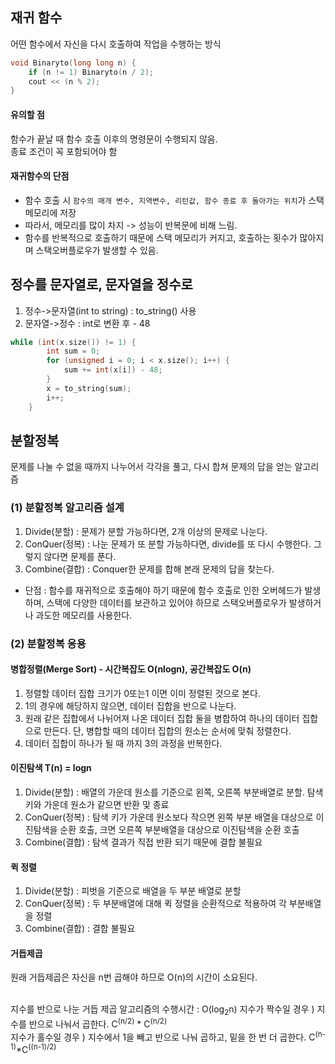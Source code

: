 ## 재귀 함수
어떤 함수에서 자신을 다시 호출하여 작업을 수행하는 방식

```c++
void Binaryto(long long n) {
	if (n != 1) Binaryto(n / 2);
	cout << (n % 2);
}
```
#### 유의할 점
함수가 끝날 때 함수 호출 이후의 명령문이 수행되지 않음.<br>
종료 조건이 꼭 포함되어야 함<br>
#### 재귀함수의 단점
- 함수 호출 시 `함수의 매개 변수, 지역변수, 리턴값, 함수 종료 후 돌아가는 위치`가 스택 메모리에 저장
- 따라서, 메모리를 많이 차지 -> 성능이 반복문에 비해 느림.
- 함수를 반복적으로 호출하기 때문에 스택 메모리가 커지고, 호출하는 횟수가 많아지며 스택오버플로우가 발생할 수 있음.

## 정수를 문자열로, 문자열을 정수로
1. 정수->문자열(int to string) : to_string() 사용
2. 문자열->정수 : int로 변환 후 - 48

```c++
while (int(x.size()) != 1) {
		int sum = 0;
		for (unsigned i = 0; i < x.size(); i++) {
			sum += int(x[i]) - 48; 
		}
		x = to_string(sum);
		i++;
	}
```

## 분할정복
문제를 나눌 수 없을 때까지 나누어서 각각을 풀고, 다시 합쳐 문제의 답을 얻는 알고리즘 

### (1) 분할정복 알고리즘 설계
1. Divide(분할) : 문제가 분할 가능하다면, 2개 이상의 문제로 나눈다.
2. ConQuer(정복) : 나눈 문제가 또 분할 가능하다면, divide를 또 다시 수행한다. 그렇지 않다면 문제를 푼다.
3. Combine(결합) : Conquer한 문제를 합해 본래 문제의 답을 찾는다.
* 단점 : 함수를 재귀적으로 호출해야 하기 때문에 함수 호출로 인한 오버헤드가 발생하며, 스택에 다양한 데이터를 보관하고 있어야 하므로 스택오버플로우가 발생하거나 과도한 메모리를 사용한다.

### (2) 분할정복 응용
#### 병합정렬(Merge Sort) - 시간복잡도 O(nlogn), 공간복잡도 O(n)
1. 정렬할 데이터 집합 크기가 0또는1 이면 이미 정렬된 것으로 본다.
2. 1의 경우에 해당하지 않으면, 데이터 집합을 반으로 나눈다.
3. 원래 같은 집합에서 나뉘어져 나온 데이터 집합 둘을 병합하여 하나의 데이터 집합으로 만든다. 단, 병합할 때의 데이터 집합의 원소는 순서에 맞춰 정렬한다.
4. 데이터 집합이 하나가 될 때 까지 3의 과정을 반복한다.

#### 이진탐색 T(n) = logn
1. Divide(분할) : 배열의 가운데 원소를 기준으로 왼쪽, 오른쪽 부분배열로 분할. 탐색키와 가운데 원소가 같으면 반환 및 종료
2. ConQuer(정복) : 탐색 키가 가운데 원소보다 작으면 왼쪽 부분 배열을 대상으로 이진탐색을 순환 호출, 크면 오른쪽 부분배열을 대상으로 이진탐색을 순환 호출
3. Combine(결합) : 탐색 결과가 직접 반환 되기 때문에 결합 불필요

#### 퀵 정렬
1. Divide(분할) : 피벗을 기준으로 배열을 두 부분 배열로 분할
2. ConQuer(정복) : 두 부분배열에 대해 퀵 정렬을 순환적으로 적용하여 각 부분배열을 정렬
3. Combine(결합) : 결합 불필요

#### 거듭제곱
원래 거듭제곱은 자신을 n번 곱해야 하므로 O(n)의 시간이 소요된다.<br><br>

지수를 반으로 나눈 거듭 제곱 알고리즘의 수행시간 : O(log<sub>2</sub>n)
지수가 짝수일 경우 ) 지수를 반으로 나눠서 곱한다. C<sup>(n/2)</sup> * C<sup>(n/2)</sup> <br>
지수가 홀수일 경우 ) 지수에서 1을 빼고 반으로 나눠 곱하고, 밑을 한 번 더 곱한다. C<sup>(n-1)</sup>*C<sup>((n-1)/2)</sup>